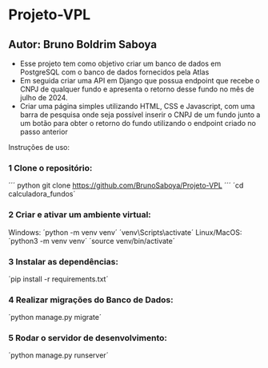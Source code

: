 # Projeto-VPL

## Autor: Bruno Boldrim Saboya

- Esse projeto tem como objetivo criar um banco de dados em PostgreSQL com o banco de dados fornecidos pela Atlas
- Em seguida criar uma API em Django que possua endpoint que recebe o CNPJ de qualquer fundo e apresenta o retorno desse fundo no mês de julho de 2024.
- Criar uma página simples utilizando HTML, CSS e Javascript, com uma barra de pesquisa onde seja possível inserir o CNPJ de um fundo junto a um botão para obter o retorno do fundo
utilizando o endpoint criado no passo anterior

Instruções de uso:

### 1 Clone o repositório:
  ´´´ python
  git clone https://github.com/BrunoSaboya/Projeto-VPL
  ´´´
  ´cd calculadora_fundos´

### 2 Criar e ativar um ambiente virtual:
  Windows:
  ´python -m venv venv´
  ´venv\Scripts\activate´
  Linux/MacOS:
  ´python3 -m venv venv´
  ´source venv/bin/activate´

### 3 Instalar as dependências:
  ´pip install -r requirements.txt´

### 4 Realizar migrações do Banco de Dados:
  ´python manage.py migrate´

### 5 Rodar o servidor de desenvolvimento:
  ´python manage.py runserver´
